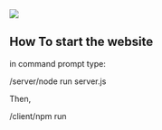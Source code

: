 <img src="https://img.shields.io/badge/css-1572B6?style=for-the-badge&logo=css3&logoColor=white">

How To start the website
---

in command prompt type:

/server/node run server.js 





Then,

/client/npm run 
